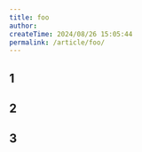 ```yaml
---
title: foo
author:
createTime: 2024/08/26 15:05:44
permalink: /article/foo/
---
```


## 1

## 2

## 3
